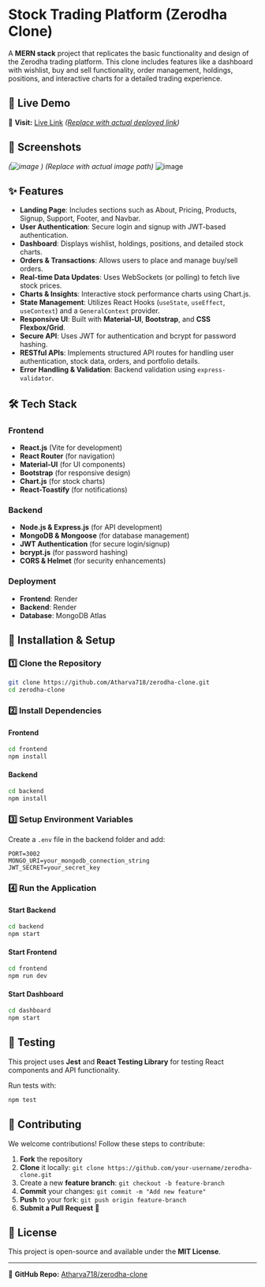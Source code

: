 # Stock Trading Platform (Zerodha Clone)

A **MERN stack** project that replicates the basic functionality and design of the Zerodha trading platform. This clone includes features like a dashboard with wishlist, buy and sell functionality, order management, holdings, positions, and interactive charts for a detailed trading experience.

## 🚀 Live Demo

🔗 **Visit:** [Live Link](#) *([Replace with actual deployed link](https://stock-trading-platform020325.onrender.com))*

## 📸 Screenshots

&#x20;*(![image](https://github.com/user-attachments/assets/031d6fff-1ecd-45e9-8b45-bd885163216b)
)*  *(Replace with actual image path)*
![image](https://github.com/user-attachments/assets/746597fd-f1f0-44a1-a6b8-db41ebb5555c)

## ✨ Features

- **Landing Page**: Includes sections such as About, Pricing, Products, Signup, Support, Footer, and Navbar.
- **User Authentication**: Secure login and signup with JWT-based authentication.
- **Dashboard**: Displays wishlist, holdings, positions, and detailed stock charts.
- **Orders & Transactions**: Allows users to place and manage buy/sell orders.
- **Real-time Data Updates**: Uses WebSockets (or polling) to fetch live stock prices.
- **Charts & Insights**: Interactive stock performance charts using Chart.js.
- **State Management**: Utilizes React Hooks (`useState`, `useEffect`, `useContext`) and a `GeneralContext` provider.
- **Responsive UI**: Built with **Material-UI**, **Bootstrap**, and **CSS Flexbox/Grid**.
- **Secure API**: Uses JWT for authentication and bcrypt for password hashing.
- **RESTful APIs**: Implements structured API routes for handling user authentication, stock data, orders, and portfolio details.
- **Error Handling & Validation**: Backend validation using `express-validator`.

## 🛠️ Tech Stack

### **Frontend**

- **React.js** (Vite for development)
- **React Router** (for navigation)
- **Material-UI** (for UI components)
- **Bootstrap** (for responsive design)
- **Chart.js** (for stock charts)
- **React-Toastify** (for notifications)

### **Backend**

- **Node.js & Express.js** (for API development)
- **MongoDB & Mongoose** (for database management)
- **JWT Authentication** (for secure login/signup)
- **bcrypt.js** (for password hashing)
- **CORS & Helmet** (for security enhancements)

### **Deployment**

- **Frontend**: Render
- **Backend**: Render
- **Database**: MongoDB Atlas

## 📖 Installation & Setup

### **1️⃣ Clone the Repository**

```bash
git clone https://github.com/Atharva718/zerodha-clone.git
cd zerodha-clone
```

### **2️⃣ Install Dependencies**

#### **Frontend**

```bash
cd frontend
npm install
```

#### **Backend**

```bash
cd backend
npm install
```

### **3️⃣ Setup Environment Variables**

Create a `.env` file in the backend folder and add:

```env
PORT=3002
MONGO_URI=your_mongodb_connection_string
JWT_SECRET=your_secret_key
```

### **4️⃣ Run the Application**

#### **Start Backend**

```bash
cd backend
npm start
```

#### **Start Frontend**

```bash
cd frontend
npm run dev
```

#### **Start Dashboard**

```bash
cd dashboard
npm start
```

## 🧪 Testing

This project uses **Jest** and **React Testing Library** for testing React components and API functionality.

Run tests with:

```bash
npm test
```

## 🤝 Contributing

We welcome contributions! Follow these steps to contribute:

1. **Fork** the repository
2. **Clone** it locally: `git clone https://github.com/your-username/zerodha-clone.git`
3. Create a new **feature branch**: `git checkout -b feature-branch`
4. **Commit** your changes: `git commit -m "Add new feature"`
5. **Push** to your fork: `git push origin feature-branch`
6. **Submit a Pull Request** 🚀

## 📜 License

This project is open-source and available under the **MIT License**.

---

🔗 **GitHub Repo:** [Atharva718/zerodha-clone](https://github.com/Atharva718/zerodha-clone)

